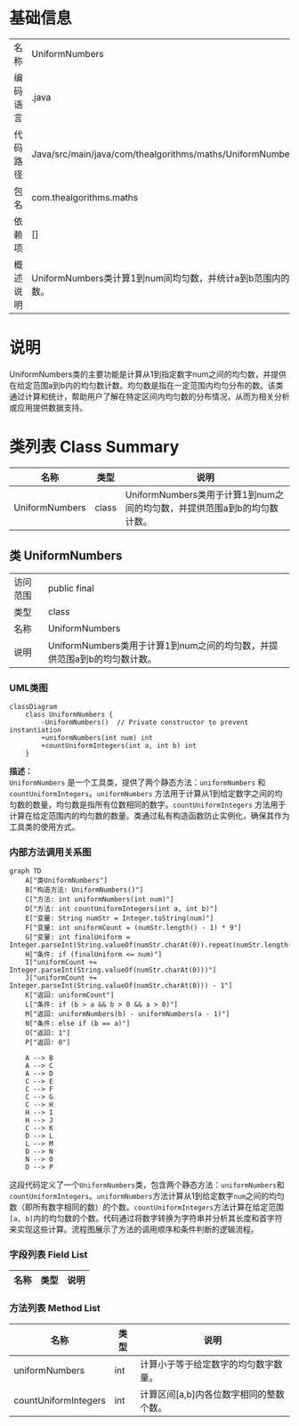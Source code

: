 # 基础信息

|      |      |
|------|------|
| 名称 | UniformNumbers |
| 编码语言 | .java |
| 代码路径 | Java/src/main/java/com/thealgorithms/maths/UniformNumbers.java |
| 包名 | com.thealgorithms.maths |
| 依赖项 | [] |
| 概述说明 | UniformNumbers类计算1到num间均匀数，并统计a到b范围内的均匀数。 |

# 说明

UniformNumbers类的主要功能是计算从1到指定数字num之间的均匀数，并提供在给定范围a到b内的均匀数计数。均匀数是指在一定范围内均匀分布的数。该类通过计算和统计，帮助用户了解在特定区间内均匀数的分布情况，从而为相关分析或应用提供数据支持。

# 类列表 Class Summary

| 名称   | 类型  | 说明 |
|-------|------|-------------|
| UniformNumbers | class | UniformNumbers类用于计算1到num之间的均匀数，并提供范围a到b的均匀数计数。 |



## 类 UniformNumbers

|      |      |
|------|------|
| 访问范围 | public final |
| 类型 | class |
| 名称 | UniformNumbers |
| 说明 | UniformNumbers类用于计算1到num之间的均匀数，并提供范围a到b的均匀数计数。 |


### UML类图

```mermaid
classDiagram
    class UniformNumbers {
        -UniformNumbers()  // Private constructor to prevent instantiation
        +uniformNumbers(int num) int
        +countUniformIntegers(int a, int b) int
    }
```

**描述：**  
`UniformNumbers` 是一个工具类，提供了两个静态方法：`uniformNumbers` 和 `countUniformIntegers`。`uniformNumbers` 方法用于计算从1到给定数字之间的均匀数的数量，均匀数是指所有位数相同的数字。`countUniformIntegers` 方法用于计算在给定范围内的均匀数的数量。类通过私有构造函数防止实例化，确保其作为工具类的使用方式。


### 内部方法调用关系图

```mermaid
graph TD
    A["类UniformNumbers"]
    B["构造方法: UniformNumbers()"]
    C["方法: int uniformNumbers(int num)"]
    D["方法: int countUniformIntegers(int a, int b)"]
    E["变量: String numStr = Integer.toString(num)"]
    F["变量: int uniformCount = (numStr.length() - 1) * 9"]
    G["变量: int finalUniform = Integer.parseInt(String.valueOf(numStr.charAt(0)).repeat(numStr.length()))"]
    H["条件: if (finalUniform <= num)"]
    I["uniformCount += Integer.parseInt(String.valueOf(numStr.charAt(0)))"]
    J["uniformCount += Integer.parseInt(String.valueOf(numStr.charAt(0))) - 1"]
    K["返回: uniformCount"]
    L["条件: if (b > a && b > 0 && a > 0)"]
    M["返回: uniformNumbers(b) - uniformNumbers(a - 1)"]
    N["条件: else if (b == a)"]
    O["返回: 1"]
    P["返回: 0"]

    A --> B
    A --> C
    A --> D
    C --> E
    C --> F
    C --> G
    C --> H
    H --> I
    H --> J
    C --> K
    D --> L
    L --> M
    D --> N
    N --> O
    D --> P
```

这段代码定义了一个`UniformNumbers`类，包含两个静态方法：`uniformNumbers`和`countUniformIntegers`。`uniformNumbers`方法计算从1到给定数字`num`之间的均匀数（即所有数字相同的数）的个数。`countUniformIntegers`方法计算在给定范围`[a, b]`内的均匀数的个数。代码通过将数字转换为字符串并分析其长度和首字符来实现这些计算。流程图展示了方法的调用顺序和条件判断的逻辑流程。

### 字段列表 Field List

| 名称  | 类型  | 说明 |
|-------|-------|------|

### 方法列表 Method List

| 名称  | 类型  | 说明 |
|-------|-------|------|
| uniformNumbers | int | 计算小于等于给定数字的均匀数字数量。 |
| countUniformIntegers | int | 计算区间[a,b]内各位数字相同的整数个数。 |




